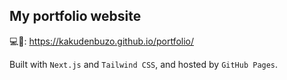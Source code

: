 ## My portfolio website

💻📱: https://kakudenbuzo.github.io/portfolio/

Built with `Next.js` and `Tailwind CSS`, and hosted by `GitHub Pages`.
